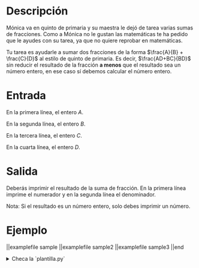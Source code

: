 # Descripción

Mónica va en quinto de primaria y su maestra le dejó de tarea varias sumas de fracciones. Como a Mónica no le gustan las matemáticas te ha pedido que le ayudes con su tarea, ya que no quiere reprobar en matemáticas.

Tu tarea es ayudarle a sumar dos fracciones de la forma $\frac{A}{B} + \frac{C}{D}$ al estilo de quinto de primaria. Es decir, $\frac{AD+BC}{BD}$ sin reducir el resultado de la fracción **a menos** que el resultado sea un número entero, en ese caso sí debemos calcular el número entero.

# Entrada

En la primera línea, el entero $A$.

En la segunda línea, el entero $B$.

En la tercera línea, el entero $C$.

En la cuarta línea, el entero $D$.

# Salida

Deberás imprimir el resultado de la suma de fracción. En la primera línea imprime el numerador y en la segunda línea el denominador.

Nota: Si el resultado es un número entero, solo debes imprimir un número.

# Ejemplo

||examplefile
sample
||examplefile
sample2
||examplefile
sample3
||end

<details><summary>Checa la `plantilla.py`</summary>

{{plantilla.py}}

</details>
